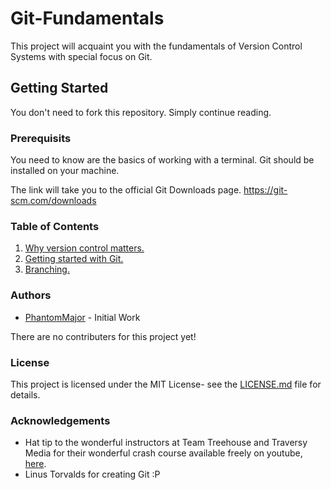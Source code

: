 # Git-Fundamentals #

This project will acquaint you with the fundamentals of Version Control Systems with special focus on Git.

## Getting Started ##
You don't need to fork this repository. Simply continue reading.

### Prerequisits ###
You need to know are the basics of working with a terminal.
Git should be installed on your machine.

The link will take you to the official Git Downloads page.
https://git-scm.com/downloads

### Table of Contents ###
1. [Why version control matters.](why.md)
2. [Getting started with Git.](startGit.md)
3. [Branching.](branches.md)

### Authors ###
- [PhantomMajor](https://github.com/PhantomMajor) - Initial Work

There are no contributers for this project yet!

### License ###
This project is licensed under the MIT License- see the [LICENSE.md](LICENSE.md) file for details.

### Acknowledgements ###
- Hat tip to the wonderful instructors at Team Treehouse and Traversy Media for their wonderful crash course available freely on youtube, [here](https://www.youtube.com/watch?v=SWYqp7iY_Tc).
- Linus Torvalds for creating Git :P
